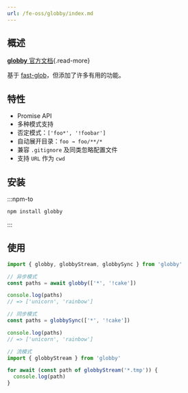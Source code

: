 ```yaml
---
url: /fe-oss/globby/index.md
---
```

## 概述

[**globby** 官方文档](https://github.com/sindresorhus/globby){.read-more}

基于 [fast-glob](./fast-glob.md)，但添加了许多有用的功能。

## 特性

* Promise API
* 多种模式支持
* 否定模式：`['foo*', '!foobar']`
* 自动展开目录：`foo → foo/**/*`
* 兼容 `.gitignore` 及同类忽略配置文件
* 支持 `URL` 作为 `cwd`

## 安装

:::npm-to

```sh
npm install globby
```

:::

## 使用

```ts
import { globby, globbyStream, globbySync } from 'globby'
```

```ts
// 异步模式
const paths = await globby(['*', '!cake'])

console.log(paths)
// => ['unicorn', 'rainbow']
```

```ts
// 同步模式
const paths = globbySync(['*', '!cake'])

console.log(paths)
// => ['unicorn', 'rainbow']
```

```ts
// 流模式
import { globbyStream } from 'globby'

for await (const path of globbyStream('*.tmp')) {
  console.log(path)
}
```
